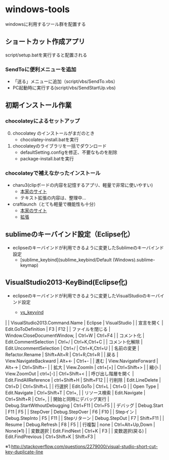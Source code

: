 # windows-tools
windowsに利用するツール群を配置する

## ショートカット作成アプリ

script/setup.batを実行すると配置される

### SendToに便利メニューを追加

* 「送る」メニューに追加（script/vbs/SendTo.vbs）
* PC起動時に実行する(script/vbs/SendStartUp.vbs)

## 初期インストール作業

### chocolateyによるセットアップ

0. chocolatey のインストールがまだのとき
    * chocolatey-install.batを実行
0. chocolateyのライブラリを一括でダウンロード
    * defaultSetting.configを修正、不要なものを削除
    * package-install.batを実行

### chocolateyで補えなかったインストール

* charu3(clipボードの内容を記憶するアプリ、軽量で非常に使いやすい)
    * [本家のサイト](http://keijiweb.com/software.html)
    * テキスト拡張の内容は、整理中...
* craftlaunch（とても軽量で機能性も十分）
    * [本家のサイト](https://sites.google.com/site/craftware/clnch)
    * [拡張](https://github.com/nitoyon/clnch3_extensions)

## sublimeのキーバインド設定（Eclipse化）

* eclipseのキーバインドが利用できるように変更したSublimeのキーバインド設定
    * [sublime_keybind](sublime_keybind/Default (Windows).sublime-keymap)

## VisualStudio2013-KeyBind(Eclipse化)

* eclipseのキーバインドが利用できるように変更したVisualStudioのキーバインド設定

	* [vs_keyvind](vs_keybind/Eclipse-Key-Binding.vssettings)


|                          | VisualStudio2013.Command.Name | Eclipse                  | VisualStudio          |
| 宣言を開く               | Edit.GoToDefinition           | F3                       | F12                   |
| ファイルを閉じる         | Window.CloseDocumentWindow,   | Ctrl+W                   | Ctrl+F4               |
| コメント化               | Edit.CommentSelection         | Ctrl+/                   | Ctrl+K,Ctrl+C         |
| コメント化解除           | Edit.UncommentSelection       | Ctrl+/                   | Ctrl+K,Ctrl+U         |
| 名前の変更               | Refactor.Rename               | Shift+Alt+R              | Ctrl+R,Ctrl+R         |
| 戻る                     | View.NavigateBackward         | Alt+←                    | Ctrl+-                |
| 進む                     | View.NavigateForward          | Alt+→                    | Ctrl+Shift+-          |
| 拡大                     | View.ZoomIn                   | ctrl+[+]                 | Ctrl+Shift+>          |
| 縮小                     | View.ZoomOut                  | ctrl+[-]                 | Ctrl+Shift+<          |
| 呼び出し階層を開く       | Edit.FindAllReference         | ctrl+Shift+H             | Shift+F12             |
| 行削除                   | Edit.LineDelete               | Ctrl+D                   | Ctrl+Shift+L          |
| 行選択                   | Edit.GoTo                     | Ctrl+L                   | Ctrl+G                |
| Open Type                | Edit.Navigate                 | Ctrl+Shift+T             | Ctrl+,                |
| リソース検索             | Edit.Navigate                 | Ctrl+Shift+R             | Ctrl+,                |
| 開始と同時にデバッグ実行 | Debug.StartWithoutDebugging   | Ctrl+F11                 | Ctrl+F5               |
| デバッグ                 | Debug.Start                   | F11                      | F5                    |
| StepOver                 | Debug.StepOver                | F6                       | F10                   |
| Stepイン                 | Debug.StepInto                | F5                       | F11                   |
| Stepリターン             | Debug.StepOut                 | F7                       | Shift+F11             |
| Resume                   | Debug.Refresh                 | F8                       | F5                    |
| 行複製                   | none                          | Ctrl+Alt+Up,Down         | None(※1)              |
| 変数選択                 | Edit.FindNext                 | Ctrl+K                   | F3                    |
| 変数選択(戻る)           | Edit.FindPrevious             | Ctrl+Shift+K             | Shift+F3              |

※1:http://stackoverflow.com/questions/2279000/visual-studio-short-cut-key-duplicate-line